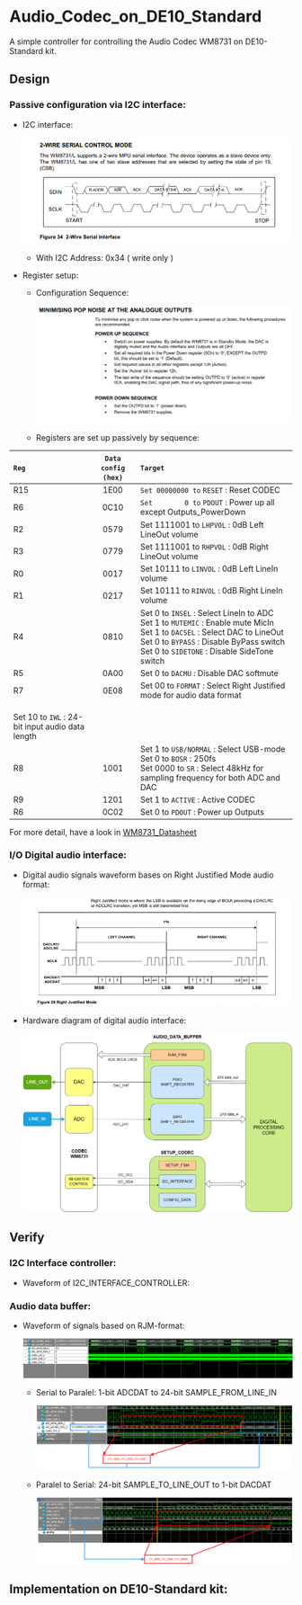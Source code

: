 # Audio_Codec_on_DE10_Standard
A simple controller for controlling the Audio Codec WM8731 on DE10-Standard kit.

## Design
### Passive configuration via I2C interface:
- I2C interface:

  ![2-Wire_Interface [by ref](ref/WolfsonWM8731.pdf)](doc/pics/2-wire_serial_interface.png)

  * With I2C Address: 0x34 ( write only )

- Register setup:
  * Configuration Sequence:
  
    ![ SETUP_SEQUENCE [by ref](ref/WolfsonWM8731.pdf)](doc/pics/PowerUD_Sequence.png)

  * Registers are set up passively by sequence:
    
| `Reg`  | `Data config (hex)` | `Target` |
| :--- | :---------------: | :----- |
| R15  | 1E00              | `Set 00000000 to` `RESET`      : Reset CODEC |
| R6   | 0C10              | `Set        0 to` `PDOUT`      : Power up all except Outputs_PowerDown |
| R2   | 0579              | Set  1111001 to `LHPVOL`     : 0dB Left  LineOut volume |
| R3   | 0779              | Set  1111001 to `RHPVOL`     : 0dB Right LineOut volume |
| R0   | 0017              | Set    10111 to `LINVOL`     : 0dB Left  LineIn  volume |
| R1   | 0217              | Set    10111 to `RINVOL`     : 0dB Right LineIn  volume |
| R4   | 0810              | Set        0 to `INSEL`      : Select LineIn to ADC <br> Set        1 to `MUTEMIC`    : Enable mute MicIn <br> Set        1 to `DACSEL`     : Select DAC to LineOut <br> Set        0 to `BYPASS`     : Disable ByPass switch <br> Set        0 to `SIDETONE`   : Disable SideTone switch |
| R5   | 0A00              | Set        0 to `DACMU`      : Disable DAC softmute |
| R7   | 0E08              | Set       00 to `FORMAT`     : Select Right Justified mode for audio data format 
                        <br> Set       10 to `IWL`        : 24-bit input audio data length |
| R8   | 1001              | Set        1 to `USB/NORMAL` : Select USB-mode <br> Set        0 to `BOSR`       : 250fs <br> Set     0000 to `SR`         : Select 48kHz for sampling frequency for both ADC and DAC |
| R9   | 1201              | Set        1 to `ACTIVE`     : Active CODEC |
| R6   | 0C02              | Set        0 to `PDOUT`      : Power up Outputs  |

   For more detail, have a look in [WM8731_Datasheet](ref/WolfsonWM8731.pdf)
  
### I/O Digital audio interface:
- Digital audio signals waveform bases on Right Justified Mode audio format:

  ![Right Justified Mode [by ref](ref/WolfsonWM8731.pdf)](doc/pics/RJM_audio.png)

- Hardware diagram of digital audio interface:

  ![Digital audio dataflow](doc/pics/Datapath_through_Audio_Codec_Controller.png)

## Verify
### I2C Interface controller:
- Waveform of I2C_INTERFACE_CONTROLLER:

### Audio data buffer:
- Waveform of signals based on RJM-format:

  ![Testbench waveform of RJM digital interface signals](doc/pics/Waveform_RJM_format_Total.png)

  * Serial to Paralel: 1-bit ADCDAT to 24-bit SAMPLE_FROM_LINE_IN

    ![ADC](doc/pics/Waveform_RJM_format_L_zoom_ADC_SIPO.png)

  * Paralel to Serial: 24-bit SAMPLE_TO_LINE_OUT to 1-bit DACDAT

    ![DAC](doc/pics/Waveform_RJM_format_L_zoom_DAC_PISO.png)


## Implementation on DE10-Standard kit:




